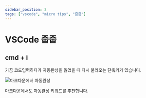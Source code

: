 ```yaml
---
sidebar_position: 2
tags: ["vscode", "micro tips", "줍줍"]
---
```


# VSCode 줍줍

## cmd + i

가끔 코드입력하다가 자동완성을 잃었을 때 다시 불러오는 단축키가 있습니다.

![마크다운에서 자동완성](https://user-images.githubusercontent.com/84452145/241534966-5fbe31e7-27d9-4ba1-95cb-333f6e604d46.png)

마크다운에서도 자동완성 키워드를 추천합니다.

<!-- ## `code .` -->
<!-- TODO: 노트북 새롭게 설치하면 추가하기 -->

